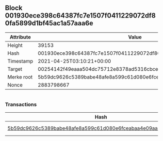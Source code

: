 ## Block 001930ece398c64387fc7e1507f0411229072df80fa5899d1bf45ac1a57aaa6e

Attribute | Value
--- | ---
Height | 39153
Hash | 001930ece398c64387fc7e1507f0411229072df80fa5899d1bf45ac1a57aaa6e
Timestamp | 2021-04-25T03:10:21+00:00
Target | 00254142f49eaaa504dc75712e8378ad5316cbcead634704b3734b6271167cc4
Merke root | 5b59dc9626c5389babe48afe8a599c61d080e6fceabaa4e09aab0fc123ce7f65
Nonce | 2883798667

```

```

### Transactions

Hash | Amount
--- | ---
[5b59dc9626c5389babe48afe8a599c61d080e6fceabaa4e09aab0fc123ce7f65](5b59dc9626c5389babe48afe8a599c61d080e6fceabaa4e09aab0fc123ce7f65.md) | 10.00000000 SKEPTI 
